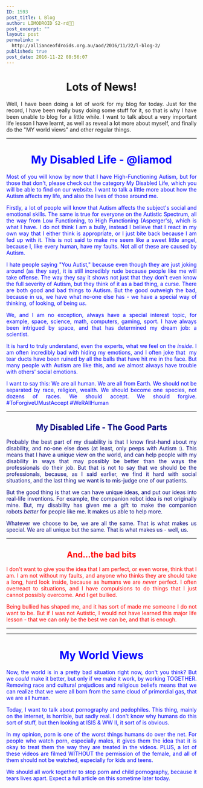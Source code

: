 ```yaml
---
ID: 1593
post_title: L Blog
author: LIMODROID S2-rd🔭🔬
post_excerpt: ""
layout: post
permalink: >
  http://allianceofdroids.org.au/aod/2016/11/22/l-blog-2/
published: true
post_date: 2016-11-22 08:56:07
---
```

<h1 style="text-align: center;">Lots of News!</h1>
<p style="text-align: justify;">Well, I have been doing a lot of work for my blog for today. Just for the record, I have been really busy doing some stuff for it, so that is why I have been unable to blog for a little while. I want to talk about a very important life lesson I have learnt, as well as reveal a lot more about myself, and finally do the "MY world views" and other regular things.</p>


<hr />

<h1 style="text-align: center;"><span style="color: #0000ff;">My Disabled Life - @liamod</span></h1>
<p style="text-align: justify;"><span style="color: #0000ff;">Most of you will know by now that I have High-Functioning Autism, but for those that don't, please check out the category My Disabled Life, which you will be able to find on our website. I want to talk a little more about how the Autism affects my life, and also the lives of those around me. </span></p>
<p style="text-align: justify;"><span style="color: #0000ff;">Firstly, a lot of people will know that Autism affects the subject's social and emotional skills. The same is true for everyone on the Autistic Spectrum, all the way from Low Functioning, to High Functioning (Asperger's), which is what I have. I do not think I am a bully, instead I believe that I react in my own way that I either think is appropriate, or I just bite back because I am fed up with it. This is not said to make me seem like a sweet little angel, because I, like every human, have my faults. Not all of these are caused by Autism.</span></p>
<p style="text-align: justify;"><span style="color: #0000ff;">I hate people saying "You Autist," because even though they are just joking around (as they say), it is still incredibly rude because people like me will take offense. The way they say it shows not just that they don't even know the full severity of Autism, but they think of it as a bad thing, a curse. There are both good and bad things to Autism. But the good outweigh the bad, because in us, we have what no-one else has - we have a special way of thinking, of looking, of being <em>us</em>. </span></p>
<p style="text-align: justify;"><span style="color: #0000ff;">We, and I am no exception, always have a special interest topic, for example, space, science, math, computers, gaming, sport. I have always been intrigued by space, and that has determined my dream job: a scientist. </span></p>
<p style="text-align: justify;"><span style="color: #0000ff;">It is hard to truly understand, even the experts, what we feel on the <em>inside</em>. I am often incredibly bad with hiding my emotions, and I often joke that  my tear ducts have been ruined by all the balls that have hit me in the face. But many people with Autism are like this, and we almost always have trouble with others' social emotions. </span></p>
<p style="text-align: justify;"><span style="color: #0000ff;">I want to say this: We are all human. We are all from Earth. We should not be separated by race, religion, wealth. We should become one species, not dozens of races. We should accept. We should forgive. #ToForgiveUMustAccept #WeRAllHuman </span></p>


<hr />

<h2 style="text-align: center;"><span style="color: #000080;">My Disabled Life - The Good Parts</span></h2>
<p style="text-align: justify;"><span style="color: #000080;">Probably the best part of my disability is that I know first-hand about my disability, and no-one else does (at least, only peeps with Autism :). This means that I have a unique view on the world, and can help people with my disability in ways that may possibly be better than the ways the professionals do their job. But that is not to say that we should be the professionals, because, as I said earlier, we find it hard with social situations, and the last thing we want is to mis-judge one of our patients. </span></p>
<p style="text-align: justify;"><span style="color: #000080;">But the good thing is that we can have unique ideas, and put our ideas into real-life inventions. For example, the companion robot idea is not originally mine. But, my disability has given me a gift to make the companion robots <em>better </em>for people like me. It makes us able to help more.</span></p>
<p style="text-align: justify;"><span style="color: #000080;">Whatever we choose to be, we are all the same. That is what makes us special. We are all unique but the same. That is what makes us - well, us.</span></p>


<hr />

<h2 style="text-align: center;"><span style="color: #ff0000;">And...the bad bits</span></h2>
<p style="text-align: justify;"><span style="color: #ff0000;">I don't want to give you the idea that I am perfect, or even worse, think that I am. I am not without my faults, and anyone who thinks they are should take a long, hard look inside, because as humans we are <em>never </em>perfect. I often overreact to situations, and I have compulsions to do things that I just cannot possibly overcome. And I get bullied.</span></p>
<p style="text-align: justify;"><span style="color: #ff0000;">Being bullied has shaped me, and it has sort of made me someone I do not want to be. But if I was not Autistic, I would not have learned this major life lesson - that we can only be the best we can be, and that is enough.</span></p>


<hr />



<hr />

<h1 style="text-align: center;"><span style="color: #0000ff;">My World Views</span></h1>
<p style="text-align: justify;"><span style="color: #0000ff;">Now, the world is in a pretty bad situation right now, don't you think? But we <em>could </em>make it better, but only if we make it work, by working TOGETHER. Removing race and cultural prejudices and religious beliefs means that we can realize that we were all born from the same cloud of primordial gas, that we are all human. </span></p>
<p style="text-align: justify;"><span style="color: #0000ff;">Today, I want to talk about pornography and pedophiles. This thing, mainly on the internet, is horrible, but sadly real. I don't know why humans do this sort of stuff, but then looking at ISIS &amp; WW II, it sort of is obvious.</span></p>
<p style="text-align: justify;"><span style="color: #0000ff;">In my opinion, porn is one of the worst things humans do over the net. For people who watch porn, especially males, it gives them the idea that it is okay to treat them the way they are treated in the videos. PLUS, a lot of these videos are filmed WITHOUT the permission of the female, and all of them should not be watched, especially for kids and teens.</span></p>
<p style="text-align: justify;"><span style="color: #0000ff;">We should all work together to stop porn and child pornography, because it tears lives apart. Expect a full article on this sometime later today.</span></p>
